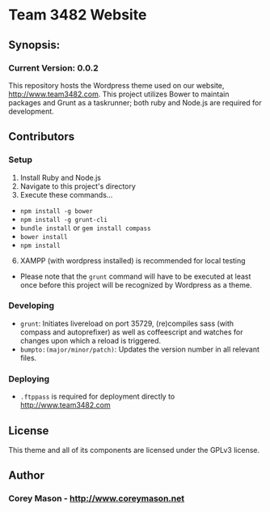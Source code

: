 # Team 3482 Website

## Synopsis:

### Current Version: 0.0.2

This repository hosts the Wordpress theme used on our website, http://www.team3482.com. This project utilizes Bower to maintain packages and Grunt as a taskrunner; both ruby and Node.js are required for development.

## Contributors

### Setup
1. Install Ruby and Node.js
2. Navigate to this project's directory
3. Execute these commands...
  * ```npm install -g bower```
  * ```npm install -g grunt-cli```
  * ```bundle install``` or ```gem install compass```
  * ```bower install```
  * ```npm install```
6. XAMPP (with wordpress installed) is recommended for local testing
  * Please note that the ```grunt``` command will have to be executed at least once before this project will be recognized by Wordpress as a theme.

### Developing
* ```grunt```: Initiates livereload on port 35729, (re)compiles sass (with compass and autoprefixer) as well as coffeescript and watches for changes upon which a reload is triggered.
* ```bumpto:(major/minor/patch)```: Updates the version number in all relevant files.

### Deploying
* ```.ftppass``` is required for deployment directly to http://www.team3482.com

## License

This theme and all of its components are licensed under the GPLv3 license.

## Author

### Corey Mason - http://www.coreymason.net